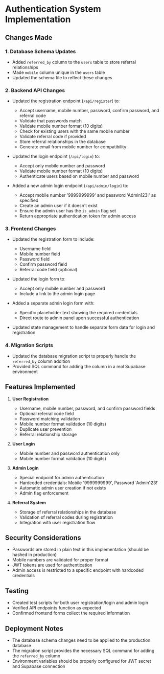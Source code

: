 # Authentication System Implementation

## Changes Made

### 1. Database Schema Updates
- Added `referred_by` column to the `users` table to store referral relationships
- Made `mobile` column unique in the `users` table
- Updated the schema file to reflect these changes

### 2. Backend API Changes
- Updated the registration endpoint (`/api/register`) to:
  - Accept username, mobile number, password, confirm password, and referral code
  - Validate that passwords match
  - Validate mobile number format (10 digits)
  - Check for existing users with the same mobile number
  - Validate referral code if provided
  - Store referral relationships in the database
  - Generate email from mobile number for compatibility

- Updated the login endpoint (`/api/login`) to:
  - Accept only mobile number and password
  - Validate mobile number format (10 digits)
  - Authenticate users based on mobile number and password

- Added a new admin login endpoint (`/api/admin/login`) to:
  - Accept mobile number '9999999999' and password 'Admin123!' as specified
  - Create an admin user if it doesn't exist
  - Ensure the admin user has the `is_admin` flag set
  - Return appropriate authentication token for admin access

### 3. Frontend Changes
- Updated the registration form to include:
  - Username field
  - Mobile number field
  - Password field
  - Confirm password field
  - Referral code field (optional)

- Updated the login form to:
  - Accept only mobile number and password
  - Include a link to the admin login page

- Added a separate admin login form with:
  - Specific placeholder text showing the required credentials
  - Direct route to admin panel upon successful authentication

- Updated state management to handle separate form data for login and registration

### 4. Migration Scripts
- Updated the database migration script to properly handle the `referred_by` column addition
- Provided SQL command for adding the column in a real Supabase environment

## Features Implemented

1. **User Registration**
   - Username, mobile number, password, and confirm password fields
   - Optional referral code field
   - Password matching validation
   - Mobile number format validation (10 digits)
   - Duplicate user prevention
   - Referral relationship storage

2. **User Login**
   - Mobile number and password authentication only
   - Mobile number format validation (10 digits)

3. **Admin Login**
   - Special endpoint for admin authentication
   - Hardcoded credentials: Mobile '9999999999', Password 'Admin123!'
   - Automatic admin user creation if not exists
   - Admin flag enforcement

4. **Referral System**
   - Storage of referral relationships in the database
   - Validation of referral codes during registration
   - Integration with user registration flow

## Security Considerations

- Passwords are stored in plain text in this implementation (should be hashed in production)
- Mobile numbers are validated for proper format
- JWT tokens are used for authentication
- Admin access is restricted to a specific endpoint with hardcoded credentials

## Testing

- Created test scripts for both user registration/login and admin login
- Verified API endpoints function as expected
- Confirmed frontend forms collect the required information

## Deployment Notes

- The database schema changes need to be applied to the production database
- The migration script provides the necessary SQL command for adding the `referred_by` column
- Environment variables should be properly configured for JWT secret and Supabase connection